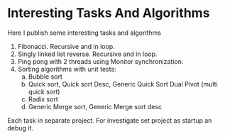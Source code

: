 # Interesting Tasks And Algorithms
Here I publish some interesting tasks and algorithms
<ol type="1">
<li>Fibonacci. Recursive and in loop.</li>
<li>Singly linked list reverse. Recursive and in loop.</li>
<li>Ping pong with 2 threads using Monitor synchronization.</li>
<li>Sorting algorithms  with unit tests:
  <ol type="a">
    <li>Bubble sort</li>
    <li>Quick sort, Quick sort Desc, Generic Quick Sort Dual Pivot (multi quick sort)</li>
    <li>Radix sort</li>
    <li>Generic Merge sort, Generic Merge sort desc</li>
  </ol></li>
</ol>

Each task in separate project. For investigate set project as startup an debug it.

